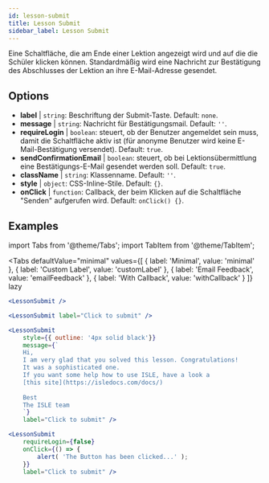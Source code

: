 ```yaml
---
id: lesson-submit 
title: Lesson Submit
sidebar_label: Lesson Submit
---
```


Eine Schaltfläche, die am Ende einer Lektion angezeigt wird und auf die die Schüler klicken können. Standardmäßig wird eine Nachricht zur Bestätigung des Abschlusses der Lektion an ihre E-Mail-Adresse gesendet.

## Options

* __label__ | `string`: Beschriftung der Submit-Taste. Default: `none`.
* __message__ | `string`: Nachricht für Bestätigungsmail. Default: `''`.
* __requireLogin__ | `boolean`: steuert, ob der Benutzer angemeldet sein muss, damit die Schaltfläche aktiv ist (für anonyme Benutzer wird keine E-Mail-Bestätigung versendet). Default: `true`.
* __sendConfirmationEmail__ | `boolean`: steuert, ob bei Lektionsübermittlung eine Bestätigungs-E-Mail gesendet werden soll. Default: `true`.
* __className__ | `string`: Klassenname. Default: `''`.
* __style__ | `object`: CSS-Inline-Stile. Default: `{}`.
* __onClick__ | `function`: Callback, der beim Klicken auf die Schaltfläche "Senden" aufgerufen wird. Default: `onClick() {}`.


## Examples

import Tabs from '@theme/Tabs';
import TabItem from '@theme/TabItem';

<Tabs
    defaultValue="minimal"
    values={[
        { label: 'Minimal', value: 'minimal' },
        { label: 'Custom Label', value: 'customLabel' },
        { label: 'Email Feedback', value: 'emailFeedback' },
        { label: 'With Callback', value: 'withCallback' }
    ]}
    lazy
>
<TabItem value="minimal">

```jsx live
<LessonSubmit />
```

</TabItem>

<TabItem value="customLabel">

```jsx live
<LessonSubmit label="Click to submit" />
```

</TabItem>

<TabItem value="withEmail">

```jsx live
<LessonSubmit 
    style={{ outline: '4px solid black'}}
    message={`
    Hi,
    I am very glad that you solved this lesson. Congratulations! 
    It was a sophisticated one.
    If you want some help how to use ISLE, have a look a 
    [this site](https://isledocs.com/docs/)
    
    Best
    The ISLE team
    `}
    label="Click to submit" />
```
</TabItem>

<TabItem value="withCallback">

```jsx live
<LessonSubmit 
    requireLogin={false}
    onClick={() => {
        alert( 'The Button has been clicked...' );
    }}
    label="Click to submit" />
```
</TabItem>

</Tabs>
